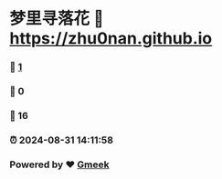 # 梦里寻落花 :link: https://zhu0nan.github.io 
### :page_facing_up: [1](https://zhu0nan.github.io/tag.html) 
### :speech_balloon: 0 
### :hibiscus: 16 
### :alarm_clock: 2024-08-31 14:11:58 
### Powered by :heart: [Gmeek](https://github.com/Meekdai/Gmeek)
